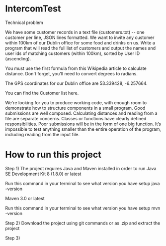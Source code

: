 # IntercomTest

Technical problem

We have some customer records in a text file (customers.txt) -- one customer per line, JSON lines formatted. We want to invite any customer within 100km of our Dublin office for some food and drinks on us. Write a program that will read the full list of customers and output the names and user ids of matching customers (within 100km), sorted by User ID (ascending).

You must use the first formula from this Wikipedia article to calculate distance. Don't forget, you'll need to convert degrees to radians.

The GPS coordinates for our Dublin office are 53.339428, -6.257664.

You can find the Customer list here.

We're looking for you to produce working code, with enough room to demonstrate how to structure components in a small program. Good submissions are well composed. Calculating distances and reading from a file are separate concerns. Classes or functions have clearly defined responsibilities.  Poor submissions will be in the form of one big function. It’s impossible to test anything smaller than the entire operation of the program, including reading from the input file.


# How to run this project
Step 1)
The project requires Java and Maven installed in order to run
Java SE Development Kit 8 (1.8.0) or latest

Run this command in your terminal to see what version you have setup
java -version

Maven 3.0 or latest

Run this command in your terminal to see what version you have setup
mvn -version

Step 2)
Download the project using git commands or as .zip and extract the project

Step 3)




